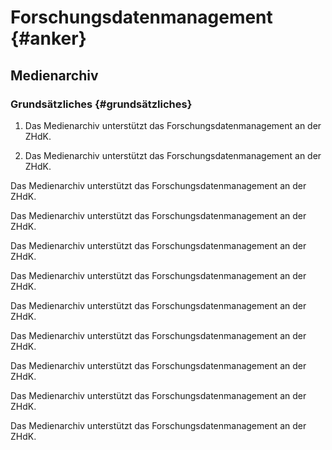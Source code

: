 # Forschungsdatenmanagement {#anker}

## Medienarchiv

### Grundsätzliches {#grundsätzliches}

1. Das Medienarchiv unterstützt das Forschungsdatenmanagement an der ZHdK.

2. Das Medienarchiv unterstützt das Forschungsdatenmanagement an der ZHdK.

Das Medienarchiv unterstützt das Forschungsdatenmanagement an der ZHdK.

Das Medienarchiv unterstützt das Forschungsdatenmanagement an der ZHdK.

Das Medienarchiv unterstützt das Forschungsdatenmanagement an der ZHdK.

Das Medienarchiv unterstützt das Forschungsdatenmanagement an der ZHdK.

Das Medienarchiv unterstützt das Forschungsdatenmanagement an der ZHdK.

Das Medienarchiv unterstützt das Forschungsdatenmanagement an der ZHdK.

Das Medienarchiv unterstützt das Forschungsdatenmanagement an der ZHdK.

Das Medienarchiv unterstützt das Forschungsdatenmanagement an der ZHdK.

Das Medienarchiv unterstützt das Forschungsdatenmanagement an der ZHdK.

